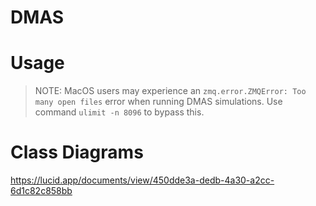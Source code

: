 # DMAS 

# Usage

> NOTE: MacOS users may experience an `zmq.error.ZMQError: Too many open files` error when running DMAS simulations. Use command `ulimit -n 8096` to bypass this.

# Class Diagrams
https://lucid.app/documents/view/450dde3a-dedb-4a30-a2cc-6d1c82c858bb